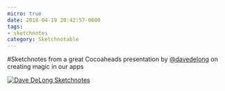 ```yaml
---
micro: true
date: 2018-04-19 20:42:57-0600
tags:
- sketchnotes
category: Sketchnotable
---
```


#Sketchnotes from a great Cocoaheads presentation by [@davedelong](https://twitter.com/davedelong) on creating magic in our apps

[![Dave DeLong Sketchnotes](http://sketchnotable.micro.blog/uploads/2018/853a445843.jpg)](http://sketchnotable.micro.blog/uploads/2018/853a445843.jpg)